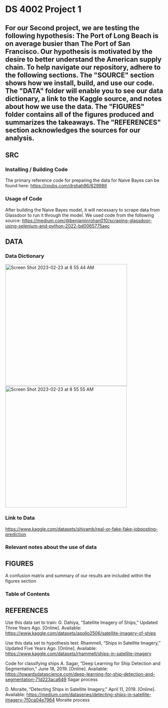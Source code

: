 # DS 4002 Project 1

## For our Second project, we are testing the following hypothesis: The Port of Long Beach is on average busier than The Port of San Francisco. Our hypothesis is motivated by the desire to better understand the American supply chain. To help navigate our repository, adhere to the following sections. The "SOURCE" section shows how we install, build, and use our code. The "DATA" folder will enable you to see our data dictionary, a link to the Kaggle source, and notes about how we use the data. The "FIGURES" folder contains all of the figures produced and summarizes the takeaways. The "REFERENCES" section acknowledges the sources for our analysis. 

## SRC 
### Installing / Building Code
The primary reference code for preparing the data for Naive Bayes can be found here:
https://rpubs.com/drshah96/629986

### Usage of Code
After building the Naive Bayes model, it will necessary to scrape data from Glassdoor to run it through the model. We used code from the following source:
https://medium.com/@benjaminrohan010/scraping-glassdoor-using-selenium-and-python-2022-bd0065775aec 

## DATA 
### Data Dictionary
<img width="387" alt="Screen Shot 2023-02-23 at 8 55 44 AM" src="https://user-images.githubusercontent.com/104598450/220928112-d1a16484-94c4-44ac-b7f6-0a5091063914.png">
<img width="386" alt="Screen Shot 2023-02-23 at 8 55 55 AM" src="https://user-images.githubusercontent.com/104598450/220928133-26d7f93c-9cf2-4760-b5c5-5e426d6003a1.png">

### Link to Data
https://www.kaggle.com/datasets/shivamb/real-or-fake-fake-jobposting-prediction

### Relevant notes about the use of data

## FIGURES 
A confusion matrix and summary of our results are included within the figures section

### Table of Contents

## REFERENCES 
Use this data set to train:
G. Dahiya, “Satellite Imagery of Ships,” Updated Three Years Ago. [Online]. Available: https://www.kaggle.com/datasets/apollo2506/satellite-imagery-of-ships

Use this data set to hypothesis test:
Rhammell, “Ships in Satellite Imagery,” Updated Five Years Ago. [Online]. Available: https://www.kaggle.com/datasets/rhammell/ships-in-satellite-imagery

Code for classifying ships 
A. Sagar, “Deep Learning for Ship Detection and Segmentation,” June 18, 2019. [Online]. Available: https://towardsdatascience.com/deep-learning-for-ship-detection-and-segmentation-71d223aca649 Sagar process

D. Moraite, “Detecting Ships in Satellite Imagery,” April 11, 2019. [Online]. Available: https://medium.com/dataseries/detecting-ships-in-satellite-imagery-7f0ca04e7964 Moraite process

